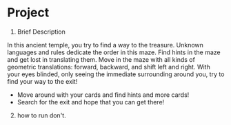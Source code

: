 # Project
 
1. Brief Description

In this ancient temple, you try to find a way to the treasure. Unknown languages and rules dedicate the order in this maze. Find hints in the maze and get lost in translating them. Move in the maze with all kinds of geometric translations: forward, backward, and shift left and right.
With your eyes blinded, only seeing the immediate surrounding around you, try to find your way to the exit!
- Move around with your cards and find hints and more cards!
- Search for the exit and hope that you can get there!


2. how to run
don't.
